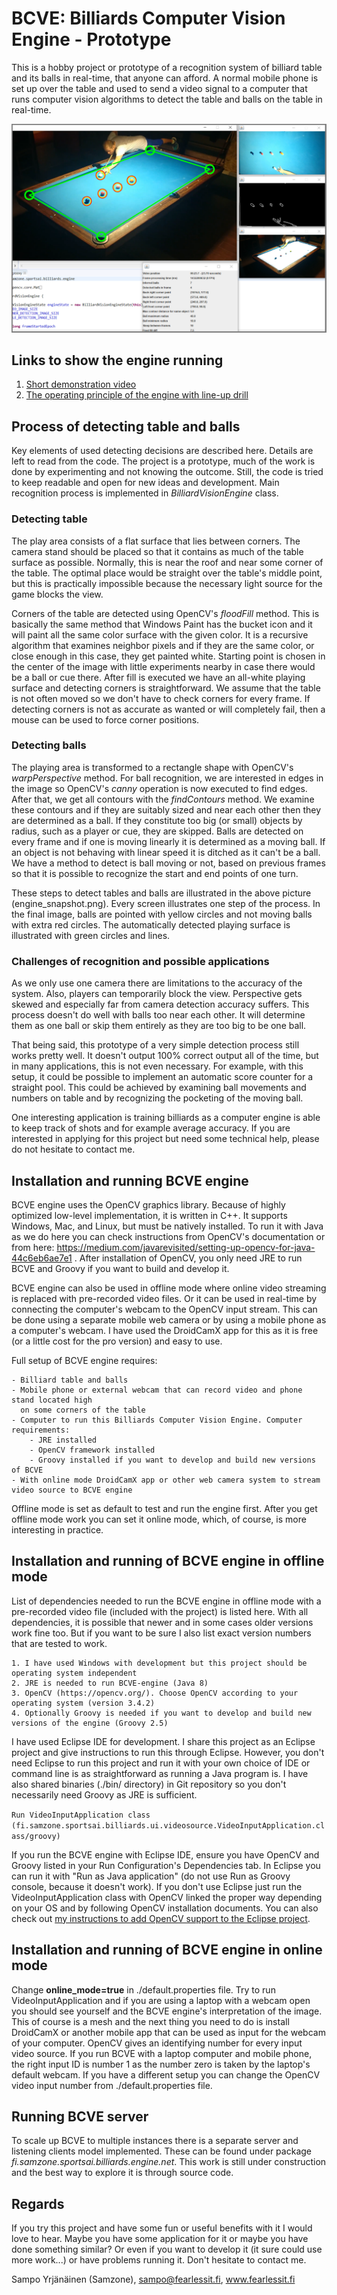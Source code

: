 # BCVE: Billiards Computer Vision Engine - Prototype

This is a hobby project or prototype of a recognition system of billiard table and its balls in real-time, that anyone
can afford. A normal mobile phone is set up over the table and used to send a video signal to a computer that
runs computer vision algorithms to detect the table and balls on the table in real-time. 

![BCVE Engine](engine_snapshot.png)


## Links to show the engine running

1) [Short demonstration video](demo/tech_short.mp4)
2) [The operating principle of the engine with line-up drill](demo/demo_video.mp4)


## Process of detecting table and balls

Key elements of used detecting decisions are described here. Details are left to read from the code. The project
is a prototype, much of the work is done by experimenting and not knowing the outcome. Still, the code is tried to keep 
readable and open for new ideas and development. Main recognition process is implemented in *BilliardVisionEngine*
class.


### Detecting table

The play area consists of a flat surface that lies between corners. The camera stand should be placed so that it contains as
much of the table surface as possible. Normally, this is near the roof and near some corner of the table. The optimal place would be 
straight over the table's middle point, but this is practically impossible because the necessary light source for the game 
blocks the view.

Corners of the table are detected using OpenCV's *floodFill* method. This is basically the same method that Windows Paint
has the bucket icon and it will paint all the same color surface with the given color. It is a recursive algorithm that
examines neighbor pixels and if they are the same color, or close enough in this case, they get painted white. Starting 
point is chosen in the center of the image with little experiments nearby in case there would be a ball or cue there. After
fill is executed we have an all-white playing surface and detecting corners is straightforward. We assume that the table 
is not often moved so we don't have to check corners for every frame. If detecting corners is not as accurate as 
wanted or will completely fail, then a mouse can be used to force corner positions. 



### Detecting balls

The playing area is transformed to a rectangle shape with OpenCV's *warpPerspective* method. For ball recognition, we are
interested in edges in the image so OpenCV's *canny* operation is now executed to find edges. After that, we get all
contours with the *findContours* method. We examine these contours and if they are suitably sized and near each other
then they are determined as a ball. If they constitute too big (or small) objects by radius, such as a player or cue, 
they are skipped. Balls are detected on every frame and if one is moving linearly it is determined as a moving ball.
If an object is not behaving with linear speed it is ditched as it can't be a ball. We have a method to detect is ball
moving or not, based on previous frames so that it is possible to recognize the start and end points of one turn.

These steps to detect tables and balls are illustrated in the above picture (engine_snapshot.png). Every screen illustrates
one step of the process. In the final image, balls are pointed with yellow circles and not moving balls with extra
red circles. The automatically detected playing surface is illustrated with green circles and lines.


### Challenges of recognition and possible applications

As we only use one camera there are limitations to the accuracy of the system. Also, players can temporarily block the view.
Perspective gets skewed and especially far from camera detection accuracy suffers. This process doesn't
do well with balls too near each other. It will determine them as one ball or skip them entirely as they are too
big to be one ball.

That being said, this prototype of a very simple detection process still works pretty well. It doesn't output 100% correct
output all of the time, but in many applications, this is not even necessary. For example, with this setup, it could be
possible to implement an automatic score counter for a straight pool. This could be achieved by examining ball movements
and numbers on table and by recognizing the pocketing of the moving ball.

One interesting application is training billiards as a computer engine is able to keep track of shots and for example
average accuracy. If you are interested in applying for this project but need some technical help, please do not hesitate to
contact me.


## Installation and running BCVE engine

BCVE engine uses the OpenCV graphics library. Because of highly optimized low-level implementation, it is written in C++.
It supports Windows, Mac, and Linux, but must be natively installed. To run it with Java as we do here you can check
instructions from OpenCV's documentation or from here:
https://medium.com/javarevisited/setting-up-opencv-for-java-44c6eb6ae7e1 . After installation of OpenCV, you only
need JRE to run BCVE and Groovy if you want to build and develop it.

BCVE engine can also be used in offline mode where online video streaming is replaced with pre-recorded video files.
Or it can be used in real-time by connecting the computer's webcam to the OpenCV input stream. This can be done using a separate
mobile web camera or by using a mobile phone as a computer's webcam. I have used the DroidCamX app for this as it is free
(or a little cost for the pro version) and easy to use.

Full setup of BCVE engine requires:
	
	- Billiard table and balls
	- Mobile phone or external webcam that can record video and phone stand located high
	  on some corners of the table
	- Computer to run this Billiards Computer Vision Engine. Computer requirements:
		- JRE installed
		- OpenCV framework installed 
		- Groovy installed if you want to develop and build new versions of BCVE
	- With online mode DroidCamX app or other web camera system to stream video source to BCVE engine
	
Offline mode is set as default to test and run the engine first. After you get offline mode work you can set it online
mode, which, of course, is more interesting in practice. 


## Installation and running of BCVE engine in offline mode

List of dependencies needed to run the BCVE engine in offline mode with a pre-recorded video file (included with the project)
is listed here. With all dependencies, it is possible that newer and in some cases older versions work fine too. But if you
want to be sure I also list exact version numbers that are tested to work.

	1. I have used Windows with development but this project should be operating system independent
	2. JRE is needed to run BCVE-engine (Java 8)
	3. OpenCV (https://opencv.org/). Choose OpenCV according to your operating system (version 3.4.2)
	4. Optionally Groovy is needed if you want to develop and build new versions of the engine (Groovy 2.5)

I have used Eclipse IDE for development. I share this project as an Eclipse project and give instructions to run
this through Eclipse. However, you don't need Eclipse to run this project and run it with your own choice of
IDE or command line is as straightforward as running a Java program is. I have also shared binaries (./bin/ directory)
in Git repository so you don't necessarily need Groovy as JRE is sufficient. 


`Run VideoInputApplication class (fi.samzone.sportsai.billiards.ui.videosource.VideoInputApplication.class/groovy)`


If you run the BCVE engine with Eclipse IDE, ensure you have OpenCV and Groovy listed in your Run Configuration's Dependencies
tab. In Eclipse you can run it with "Run as Java application" (do not use Run as Groovy console, because it doesn't work). If
you don't use Eclipse just run the VideoInputApplication class with OpenCV linked the proper way depending on your OS and  by following
OpenCV installation documents. You can also check out
[my instructions to add OpenCV support to the Eclipse project](LinkOpenCvToJavaProject.md).


## Installation and running of BCVE engine in online mode

Change **online_mode=true** in ./default.properties file. Try to run VideoInputApplication and if you are using a laptop with a webcam
open you should see yourself and the BCVE engine's interpretation of the image. This of course is a mesh and the next thing you need to do
is install DroidCamX or another mobile app that can be used as input for the webcam of your computer. OpenCV gives an identifying number
for every input video source. If you run BCVE with a laptop computer and mobile phone, the right input ID is number 1 as the number zero is
taken by the laptop's default webcam. If you have a different setup you can change the OpenCV video input number from ./default.properties file.


## Running BCVE server

To scale up BCVE to multiple instances there is a separate server and listening clients model implemented. These can be found under
package *fi.samzone.sportsai.billiards.engine.net*. This work is still under construction and the best way to explore it is through
source code.


## Regards

If you try this project and have some fun or useful benefits with it I would love to hear. Maybe you have some application for it
or maybe you have done something similar? Or even if you want to develop it (it sure could use more work...) or have problems running it.
Don't hesitate to contact me.


Sampo Yrjänäinen (Samzone),
sampo@fearlessit.fi,
www.fearlessit.fi
